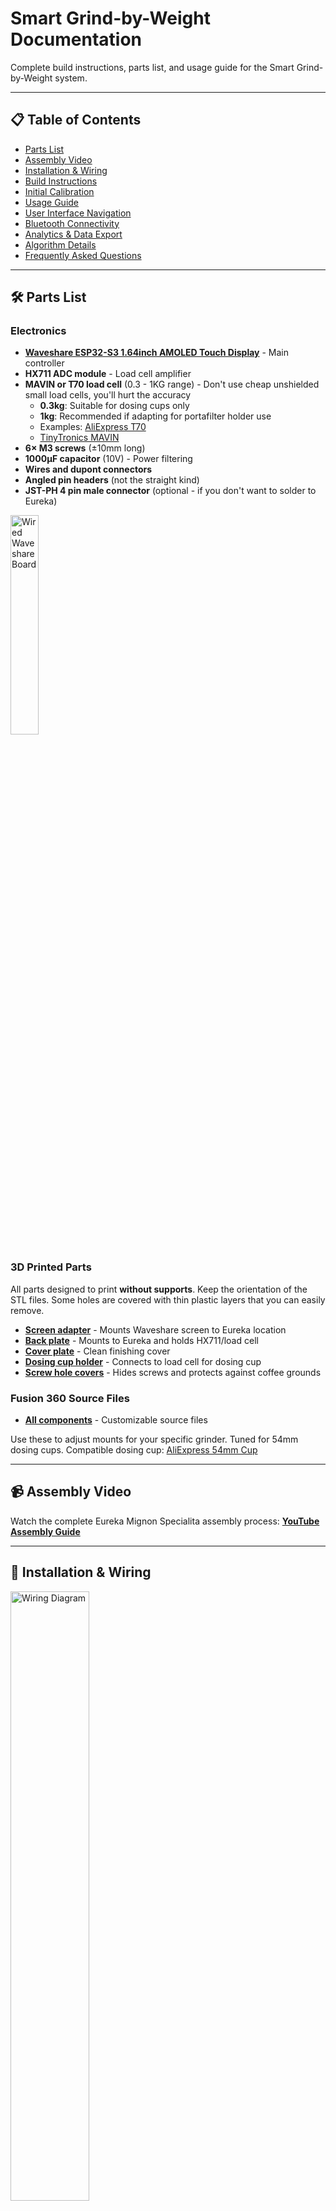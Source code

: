 # Smart Grind-by-Weight Documentation

Complete build instructions, parts list, and usage guide for the Smart Grind-by-Weight system.

---

## 📋 Table of Contents

- [Parts List](#️-parts-list)
- [Assembly Video](#-assembly-video)
- [Installation & Wiring](#-installation--wiring)
- [Build Instructions](#-build-instructions)
- [Initial Calibration](#️-initial-calibration)
- [Usage Guide](#-usage-guide)
- [User Interface Navigation](#️-user-interface-navigation)
- [Bluetooth Connectivity](#-bluetooth-connectivity)
- [Analytics & Data Export](#-analytics--data-export)
- [Algorithm Details](#-algorithm-details)
- [Frequently Asked Questions](#-frequently-asked-questions)

---

## 🛠️ Parts List

### Electronics
- **[Waveshare ESP32-S3 1.64inch AMOLED Touch Display](https://www.waveshare.com/esp32-s3-touch-amoled-1.64.htm)** - Main controller
- **HX711 ADC module** - Load cell amplifier  
- **MAVIN or T70 load cell** (0.3 - 1KG range) - Don't use cheap unshielded small load cells, you'll hurt the accuracy
  - **0.3kg**: Suitable for dosing cups only
  - **1kg**: Recommended if adapting for portafilter holder use
  - Examples: [AliExpress T70](https://nl.aliexpress.com/item/1005009409460619.html)
  - [TinyTronics MAVIN](https://www.tinytronics.nl/en/sensors/weight-pressure-force/load-cells/mavin-load-cell-0.3kg)
- **6× M3 screws** (±10mm long)
- **1000μF capacitor** (10V) - Power filtering
- **Wires and dupont connectors**
- **Angled pin headers** (not the straight kind)
- **JST-PH 4 pin male connector** (optional - if you don't want to solder to Eureka)

[<img src="images/waveshare%20board%20wired%20up%201.jpg" alt="Wired Waveshare Board" width="30%">](images/waveshare%20board%20wired%20up%201.jpg)

### 3D Printed Parts

All parts designed to print **without supports**. Keep the orientation of the STL files. Some holes are covered with thin plastic layers that you can easily remove.

- **[Screen adapter](3d_files/Waveshare%20AMOLED%201_64%20adapter.stl)** - Mounts Waveshare screen to Eureka location
- **[Back plate](3d_files/Back%20plate.stl)** - Mounts to Eureka and holds HX711/load cell  
- **[Cover plate](3d_files/Cover.stl)** - Clean finishing cover
- **[Dosing cup holder](3d_files/Cup%20holder.stl)** - Connects to load cell for dosing cup
- **[Screw hole covers](3d_files/Cup%20holder%20hole%20cover.stl)** - Hides screws and protects against coffee grounds

### Fusion 360 Source Files
- **[All components](https://a360.co/3HYgubb)** - Customizable source files

Use these to adjust mounts for your specific grinder. Tuned for 54mm dosing cups. 
Compatible dosing cup: [AliExpress 54mm Cup](https://nl.aliexpress.com/item/1005006526852408.html)

---

## 📹 Assembly Video

Watch the complete Eureka Mignon Specialita assembly process: **[YouTube Assembly Guide](https://youtu.be/-kfKjiwJsGM)**

---

## 🔌 Installation & Wiring

[<img src="images/wiring_diagram.png" alt="Wiring Diagram" width="50%">](images/wiring_diagram.png)

### Pin Configuration

**HX711 Load Cell Amplifier Connections:**
```
ESP32-S3 GPIO 2    →    HX711 SCK
ESP32-S3 GPIO 3    →    HX711 DOUT
ESP32-S3 3.3V      →    HX711 VCC
ESP32-S3 GND       →    HX711 GND
```

**Eureka Mignon Connections:**
```
ESP32-S3 GPIO 18   →    WHITE wire (Motor control signal)
ESP32-S3 GND       →    RED wire (⚠️ Ground - non-standard color!)
ESP32-S3 5V        →    BLACK wire (⚠️ Power - non-standard color!)
                        GRAY wire (Button signal - not used)
```

**Eureka 4-Pin Connector Reference:**
- RED wire = GND (⚠️ non-standard!)
- WHITE wire = Motor control signal  
- GRAY wire = Button signal (unused in this project)
- BLACK wire = 5V power (⚠️ non-standard!)

⚠️ **CRITICAL:** Eureka uses reversed wire colors - RED is ground, BLACK is power!

### Installation Steps

1. **Flash the firmware** on the Waveshare board (see Build Instructions below)
2. **Add the 1000μF capacitor** between 5V and ground (protects against brownouts)
3. **Create HX711 to Waveshare connection:**
   - Add angled pin headers to HX711 (VCC, GND, DOUT, SCK pins)
   - Connect dupont cables to Waveshare board
   - Load cell can be directly soldered to HX711
4. **For Eureka Mignon assembly:**
   - Disassemble top plate and front plate
   - Remove the button and store it (not needed)
   - Use JST-PH plug to connect to Waveshare board
   - **WARNING:** In some Eureka units, wire colors to screen are REVERSED! Test first.
   - Mount Waveshare screen using 3D printed adapter where original screen was
   - Fish HX711 wire through housing, exit via button hole
   - Mount load cell and HX711 to 3D printed back plate
   - Clip 3D printed back plate onto Eureka Mignon
   - Connect plug to HX711
   - Add 3D printed cover plate and screw down
   - Add 3D printed dosing cup holder on load cell and screw down
   - Hide screws with 3D printed screw covers

---

## 🚀 Build Instructions

### Initial USB Flashing
```bash
# Install Python dependencies
python3 -m venv tools/venv
tools/venv/bin/pip install -r tools/requirements.txt

# Build and upload via USB  
./tools/grinder build
pio run --target upload -e waveshare-esp32s3-touch-amoled-164
```

### BLE OTA Updates (After Initial Setup)
```bash
# Build firmware and upload wirelessly  
./tools/grinder build-upload

# Or upload specific firmware
./tools/grinder upload path/to/firmware.bin

# Force full firmware update (skip delta patching)
./tools/grinder build-upload --force-full
```

---

## ⚖️ Initial Calibration

After flashing firmware, calibrate the load cell for accurate measurements:

1. **Access calibration**: Settings → Swipe left to Tools tab → Press "CALIBRATE"
2. **Empty calibration**: Remove all weight from scale platform → Press OK
3. **Weight calibration**: 
   - Place known weight on scale (e.g., coffee mug with water)
   - Use +/- buttons to adjust displayed value to match actual weight
   - Press OK to complete

**Tip**: A coffee mug with water makes ideal calibration weight - weigh it on kitchen scale first.

---

## 📱 Usage Guide

### Grinding Profiles
All profiles are fully customizable - these are default starting weights:
- **Single**: Default ~9g (customizable)
- **Double**: Default ~18g (customizable)  
- **Custom**: Default ~21.5g (customizable)

### Navigation
- **Swipe left/right** to navigate between menu tabs
- **Tap** to select profiles or buttons
- **Long press** on profile weights to edit/customize them

### Basic Operation
1. Select profile by tapping on main screen
2. **Long press** any profile weight to edit/customize it
3. Place dosing cup on scale platform
4. Press GRIND button - scale will tare automatically
5. System grinds to precise target weight using predictive algorithm
6. GRIND COMPLETE screen shows final weight and statistics

### Display Modes
- **Arc Layout**: Clean, minimal arc-based interface
- **Nerdy Layout**: Detailed charts showing flow rates and real-time grinding analytics
- **Switching**: Tap anywhere on grind screen to switch between layouts during grinding

---

## 🗺️ User Interface Navigation

```
Main Screen (swipe left/right between tabs)
|
+-- Single Profile 
|   |-- Weight display (long press to edit)
|   \-- GRIND button
|
+-- Double Profile
|   |-- Weight display (long press to edit)
|   \-- GRIND button
|
+-- Custom Profile
|   |-- Weight display (long press to edit)
|   \-- GRIND button
|
\-- Settings (swipe left/right between sub-tabs)
    |
    +-- Tools
    |   |-- Calibrate button
    |   |-- Motor test button
    |   \-- Tare button
    |
    +-- Info (default tab)
    |   |-- System information
    |   |-- Build version & uptime
    |   |-- Memory & statistics
    |   \-- Refresh stats button
    |
    +-- Settings
    |   |-- Bluetooth toggle (30m timer)
    |   |-- Brightness sliders
    |   |-- Purge data button (clears logged grind sessions)
    |   \-- Reset settings button
    |
    \-- Reset
        \-- Factory reset options

During Grinding:
|-- Weight display & progress
|-- Tap anywhere: Arc ↔ Nerdy display modes
\-- STOP button
```

---

## 🔵 Bluetooth Connectivity

### Auto-Enable
- **Bluetooth automatically enables for 5 minutes** after power on
- Indicated by blue Bluetooth symbol in top-right corner

### Manual Control
- Enable Bluetooth manually in **Settings → Settings tab**
- **30-minute timer** when manually enabled
- Toggle on/off as needed

### Uses
- **BLE OTA firmware updates** - Wireless firmware flashing
- **Data export** - Transfer grind session data to computer
- **Analytics** - Real-time data streaming for analysis
- **Device management** - Remote configuration and monitoring

---

## 📊 Analytics & Data Export

### Launch Interactive Dashboard
```bash
# Export data and launch Streamlit dashboard
./tools/grinder analyze

# Or view reports from existing data  
./tools/grinder report
```

### Available Tools
```bash
./tools/grinder --help          # Show all available commands
./tools/grinder scan            # Scan for BLE devices
./tools/grinder connect         # Connect to grinder device  
./tools/grinder debug           # Stream live debug logs
./tools/grinder info            # Get device system information
./tools/grinder export          # Export grind data to database
```

### Tools Directory Structure
- **`grinder`**: Unified script for all operations (build, upload, analyze)
- **`ble/`**: BLE communication tools and OTA update system
- **`streamlit-reports/`**: Interactive data visualization and analytics
- **`database/`**: SQLite database management for grind session storage

---

## 🧠 Algorithm Details

### Why This Algorithm Works

- **Zero-shot learning algorithm**: Needs no prior knowledge or manually tuned variables. Instantly adapts to changes in temperature, humidity, grinding coarseness, bean type, etc.
- **Two-tier approach**: Grinding is noisy (mechanical, electrical) so we use a sophisticated approach:
  - **Predictive Phase**: Grind as fast as possible using predictive algorithm to barely UNDERSHOOT target weight (overshoot is unrecoverable)
  - **Learning Phase**: Learns flow rate and grind latency (bean to cup time) to predict when to stop motor (coast time)
  - **Pulse Phase**: Uses worst-case (95th percentile) flow rate for conservative pulsing until target ± tolerance is reached

### Key Algorithm Steps

1. **Determine grind latency** from first detectable flow over 500ms confirmation window
2. **Compute motor stop target weight** from latency × flow × coast ratio (USER_LATENCY_TO_COAST_RATIO)
3. **Stop at target - motor_stop_target_weight**, then apply bounded pulses based on 95th percentile flow rate
4. **Conservative approach**: Err on undershooting to prevent overshoot, repeat until target ± tolerance reached

---

## ❓ Frequently Asked Questions

**Will this modification work on grinders other than the Eureka Mignon Specialita (e.g., Baratza, Niche, or other Eureka models like the Crono, Atom, XL, Manuale)?**

The electronics are universal, but you'll need to explore your specific grinder. Find a 5V supply internally or provide one externally (USB adapter). Identify motor control signals and design custom mounting for the display and scale. I can't provide specific guidance for other grinders as I don't have access to test them. The Fusion 360 source files are included to help with adaptations.

**Can I use this to grind directly into a portafilter instead of a dosing cup?**

Yes, but you'll need to make modifications. Use a 1kg load cell instead of 0.3kg for better accuracy with heavier portafilters. You'll also need to design and 3D print a custom portafilter holder that mounts to the load cell. The dosing cup holder design can serve as a starting point for your portafilter adapter.

**What is the benefit of this mod for a single-dosing grinder like the Niche Zero?**

It's about workflow optimization vs. ultimate precision. Benefits: easier workflow with no manual measuring, precise dose accounting for retention, consistent results. Downside: potential stale retention from previous grinds. Choose based on your goals - do you want optimized ease and consistency, or are you willing to accept daily complexity for that perfect shot? This mod strikes a balance toward maintainable workflow efficiency.

---

For additional support, refer to the project repository issues section, but please note that support availability is limited as mentioned in the project status.